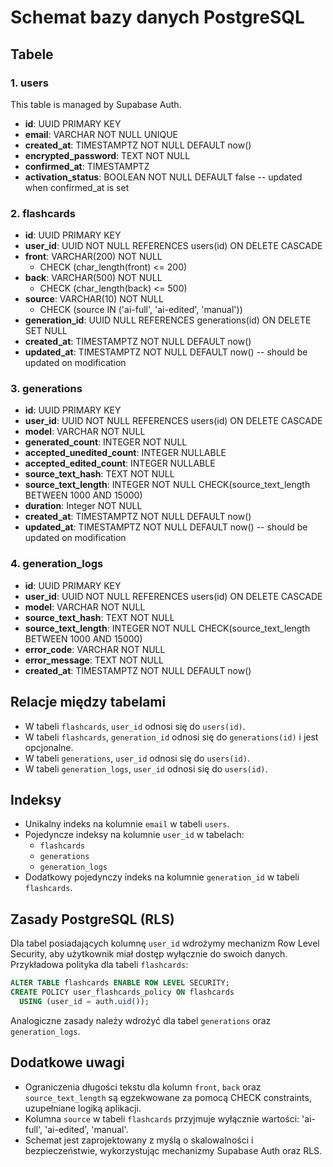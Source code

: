 # Schemat bazy danych PostgreSQL

## Tabele

### 1. users

This table is managed by Supabase Auth.

- **id**: UUID PRIMARY KEY
- **email**: VARCHAR NOT NULL UNIQUE
- **created_at**: TIMESTAMPTZ NOT NULL DEFAULT now()
- **encrypted_password**: TEXT NOT NULL
- **confirmed_at**: TIMESTAMPTZ
- **activation_status**: BOOLEAN NOT NULL DEFAULT false  -- updated when confirmed_at is set

### 2. flashcards
- **id**: UUID PRIMARY KEY
- **user_id**: UUID NOT NULL REFERENCES users(id) ON DELETE CASCADE
- **front**: VARCHAR(200) NOT NULL
  - CHECK (char_length(front) <= 200)
- **back**: VARCHAR(500) NOT NULL
  - CHECK (char_length(back) <= 500)
- **source**: VARCHAR(10) NOT NULL
  - CHECK (source IN ('ai-full', 'ai-edited', 'manual'))
- **generation_id**: UUID NULL REFERENCES generations(id) ON DELETE SET NULL
- **created_at**: TIMESTAMPTZ NOT NULL DEFAULT now()
- **updated_at**: TIMESTAMPTZ NOT NULL DEFAULT now()  -- should be updated on modification

### 3. generations
- **id**: UUID PRIMARY KEY
- **user_id**: UUID NOT NULL REFERENCES users(id) ON DELETE CASCADE
- **model**: VARCHAR NOT NULL
- **generated_count**: INTEGER NOT NULL
- **accepted_unedited_count**: INTEGER NULLABLE
- **accepted_edited_count**: INTEGER NULLABLE
- **source_text_hash**: TEXT NOT NULL
- **source_text_length**: INTEGER NOT NULL CHECK(source_text_length BETWEEN 1000 AND 15000)
- **duration**: Integer NOT NULL
- **created_at**: TIMESTAMPTZ NOT NULL DEFAULT now()
- **updated_at**: TIMESTAMPTZ NOT NULL DEFAULT now()  -- should be updated on modification

### 4. generation_logs
- **id**: UUID PRIMARY KEY
- **user_id**: UUID NOT NULL REFERENCES users(id) ON DELETE CASCADE
- **model**: VARCHAR NOT NULL
- **source_text_hash**: TEXT NOT NULL
- **source_text_length**: INTEGER NOT NULL CHECK(source_text_length BETWEEN 1000 AND 15000)
- **error_code**: VARCHAR NOT NULL
- **error_message**: TEXT NOT NULL
- **created_at**: TIMESTAMPTZ NOT NULL DEFAULT now()

## Relacje między tabelami
- W tabeli `flashcards`, `user_id` odnosi się do `users(id)`.
- W tabeli `flashcards`, `generation_id` odnosi się do `generations(id)` i jest opcjonalne.
- W tabeli `generations`, `user_id` odnosi się do `users(id)`.
- W tabeli `generation_logs`, `user_id` odnosi się do `users(id)`.

## Indeksy
- Unikalny indeks na kolumnie `email` w tabeli `users`.
- Pojedyncze indeksy na kolumnie `user_id` w tabelach:
  - `flashcards`
  - `generations`
  - `generation_logs`
- Dodatkowy pojedynczy indeks na kolumnie `generation_id` w tabeli `flashcards`.

## Zasady PostgreSQL (RLS)
Dla tabel posiadających kolumnę `user_id` wdrożymy mechanizm Row Level Security, aby użytkownik miał dostęp wyłącznie do swoich danych. Przykładowa polityka dla tabeli `flashcards`:

```sql
ALTER TABLE flashcards ENABLE ROW LEVEL SECURITY;
CREATE POLICY user_flashcards_policy ON flashcards
  USING (user_id = auth.uid());
```

Analogiczne zasady należy wdrożyć dla tabel `generations` oraz `generation_logs`.

## Dodatkowe uwagi
- Ograniczenia długości tekstu dla kolumn `front`, `back` oraz `source_text_length` są egzekwowane za pomocą CHECK constraints, uzupełniane logiką aplikacji.
- Kolumna `source` w tabeli `flashcards` przyjmuje wyłącznie wartości: 'ai-full', 'ai-edited', 'manual'.
- Schemat jest zaprojektowany z myślą o skalowalności i bezpieczeństwie, wykorzystując mechanizmy Supabase Auth oraz RLS.
